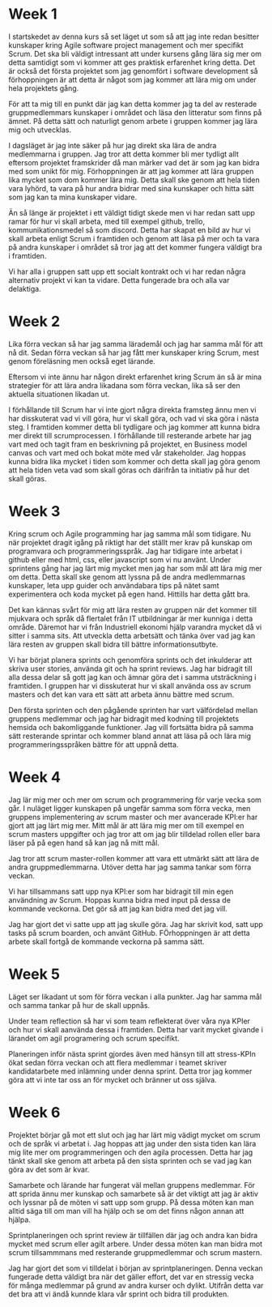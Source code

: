 # Week 1
I startskedet av denna kurs så set läget ut som så att jag inte redan besitter kunskaper kring Agile software project management och mer specifikt Scrum. Det ska bli väldigt intressant att under kursens gång lära sig mer om detta samtidigt som vi kommer att ges praktisk erfarenhet kring detta. Det är också det första projektet som jag genomfört i software development så förhoppningen är att detta är något som jag kommer att lära mig om under hela projektets gång.

För att ta mig till en punkt där jag kan detta kommer jag ta del av resterade gruppmedlemmars kunskaper i området och läsa den litteratur som finns på ämnet. På detta sätt och naturligt genom arbete i gruppen kommer jag lära mig och utvecklas.

I dagsläget är jag inte säker på hur jag direkt ska lära de andra medlemmarna i gruppen. Jag tror att detta kommer bli mer tydligt allt eftersom projektet framskrider då man märker vad det är som jag kan bidra med som unikt för mig. Förhoppningen är att jag kommer att lära gruppen lika mycket som dom kommer lära mig. Detta skall ske genom att hela tiden vara lyhörd, ta vara på hur andra bidrar med sina kunskaper och hitta sätt som jag kan ta mina kunskaper vidare.

Än så länge är projektet i ett väldigt tidigt skede men vi har redan satt upp ramar för hur vi skall arbeta, med till exempel github, trello, kommunikationsmedel så som discord. Detta har skapat en bild av hur vi skall arbeta enligt Scrum i framtiden och genom att läsa på mer och ta vara på andra kunskaper i området så tror jag att det kommer fungera väldigt bra i framtiden.

Vi har alla i gruppen satt upp ett socialt kontrakt och vi har redan några alternativ projekt vi kan ta vidare. Detta fungerade bra och alla var delaktiga.

# Week 2
Lika förra veckan så har jag samma lärademål och jag har samma mål för att nå dit. Sedan förra veckan så har jag fått mer kunskaper kring Scrum, mest genom föreläsning men också eget lärande. 

Eftersom vi inte ännu har någon direkt erfarenhet kring Scrum än så är mina strategier för att lära andra likadana som förra veckan, lika så ser den aktuella situationen likadan ut.

I förhållande till Scrum har vi inte gjort några direkta framsteg ännu men vi har disskuterat vad vi vill göra, hur vi skall göra, och vad vi ska göra i nästa steg. I framtiden kommer detta bli tydligare och jag kommer att kunna bidra mer direkt till scrumprocessen. I förhållande till resterande arbete har jag vart med och tagit fram en beskrivning på projektet, en Business model canvas och vart med och bokat möte med vår stakeholder. Jag hoppas kunna bidra lika mycket i tiden som kommer och detta skall jag göra genom att hela tiden veta vad som skall göras och därifrån ta initiativ på hur det skall göras.

# Week 3
Kring scrum och Agile programming har jag samma mål som tidigare. Nu när projektet dragit igång på riktigt har det ställt mer krav på kunskap om programvara och programmeringsspråk. Jag har tidigare inte arbetat i github eller med html, css, eller javascript som vi nu använt. Under sprintens gång har jag lärt mig mycket men jag har som mål att lära mig mer om detta. Detta skall ske genom att lyssna på de andra medlemmarnas kunskaper, leta upp guider och användabara tips på nätet samt experimentera och koda mycket på egen hand. Hittills har detta gått bra.

Det kan kännas svårt för mig att lära resten av gruppen när det kommer till mjukvara och språk då flertalet från IT utbildningar är mer kunniga i detta område. Däremot har vi från Industriell ekonomi hjälp varandra mycket då vi sitter i samma sits. Att utveckla detta arbetsätt och tänka över vad jag kan lära resten av gruppen skall bidra till bättre informationsutbyte.

Vi har börjat planera sprints och genomföra sprints och det inkulderar att skriva user stories, använda git och ha sprint reviews. Jag har bidragit till alla dessa delar så gott jag kan och ämnar göra det i samma utsträckning i framtiden. I gruppen har vi disskuterat hur vi skall använda oss av scrum masters och det kan vara ett sätt att arbeta ännu bättre med scrum.

Den första sprinten och den pågående sprinten har vart välfördelad mellan gruppens medlemmar och jag har bidragit med kodning till projektets hemsida och bakomliggande funktioner. Jag vill fortsätta bidra på samma sätt resterande sprintar och kommer bland annat att läsa på och lära mig programmeringsspråken bättre för att uppnå detta.

# Week 4
Jag lär mig mer och mer om scrum och programmering för varje vecka som går. I nuläget ligger kunskapen på ungefär samma som förra vecka, men gruppens implementering av scrum master och mer avancerade KPI:er har gjort att jag lärt mig mer. Mitt mål är att lära mig mer om till exempel en scrum masters uppgifter och jag tror att om jag blir tilldelad rollen eller bara läser på på egen hand så kan jag nå mitt mål.

Jag tror att scrum master-rollen kommer att vara ett utmärkt sätt att lära de andra gruppmedlemmarna. Utöver detta har jag samma tankar som förra veckan.

Vi har tillsammans satt upp nya KPI:er som har bidragit till min egen användning av Scrum. Hoppas kunna bidra med input på dessa de kommande veckorna. Det gör så att jag kan bidra med det jag vill.

Jag har gjort det vi satte upp att jag skulle göra. Jag har skrivit kod, satt upp tasks på scrum boarden, och använt GitHub. FÖrhoppningen är att detta arbete skall fortgå de kommande veckorna på samma sätt.

# Week 5
Läget ser likadant ut som för förra veckan i alla punkter. Jag har samma mål och samma tankar på hur de skall uppnås.

Under team reflection så har vi som team reflekterat över våra nya KPIer och hur vi skall aanvända dessa i framtiden. Detta har varit mycket givande i lärandet om agil programering och scrum specifikt.

Planeringen inför nästa sprint gjordes även med hänsyn till att stress-KPIn ökat sedan förra veckan och att flera medlemmar i teamet skriver kandidatarbete med inlämning under denna sprint. Detta tror jag kommer göra att vi inte tar oss an för mycket och bränner ut oss själva.

# Week 6
Projektet börjar gå mot ett slut och jag har lärt mig vädigt mycket om scrum och de språk vi arbetat i. Jag hoppas att jag under den sista tiden kan lära mig lite mer om programmeringen och den agila processen. Detta har jag tänkt skall ske genom att arbeta på den sista sprinten och se vad jag kan göra av det som är kvar.

Samarbete och lärande har fungerat väl mellan gruppens medlemmar. För att sprida ännu mer kunskap och samarbete så är det viktigt att jag är aktiv och lyssnar på de möten vi satt upp som grupp. På dessa möten kan man alltid säga till om man vill ha hjälp och se om det finns någon annan att hjälpa.

Sprintplaneringen och sprint review är tillfällen där jag och andra kan bidra mycket med scrum eller agilt arbere. Under dessa möten kan man bidra mot scrum tillsammmans med resterande gruppmedlemmar och scrum mastern.

Jag har gjort det som vi tilldelat i början av sprintplaneringen. Denna veckan fungerade detta väldigt bra när det gäller effort, det var en stressig vecka för många medlemmar på grund av andra kurser och dylikt. Utifrån detta var det bra att vi ändå kunnde klara vår sprint och bidra till produkten.
